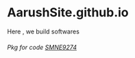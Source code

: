 # AarushSite.github.io
Here , we build softwares
###### Pkg for code [SMNE9274](https://tinyurl.com/SMNE9274)
